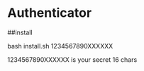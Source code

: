 # Authenticator
##install

bash install.sh 1234567890XXXXXX

1234567890XXXXXX is your secret 16 chars